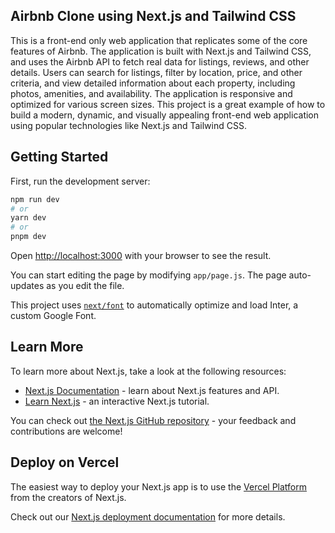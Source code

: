  ## Airbnb Clone using Next.js and Tailwind CSS
 
 This is a front-end only web application that replicates some of the core features of Airbnb. The application is built with Next.js and Tailwind CSS, and uses the Airbnb API to fetch real data for listings, reviews, and other details. Users can search for listings, filter by location, price, and other criteria, and view detailed information about each property, including photos, amenities, and availability. The application is responsive and optimized for various screen sizes. This project is a great example of how to build a modern, dynamic, and visually appealing front-end web application using popular technologies like Next.js and Tailwind CSS.
 
## Getting Started

First, run the development server:

```bash
npm run dev
# or
yarn dev
# or
pnpm dev
```

Open [http://localhost:3000](http://localhost:3000) with your browser to see the result.

You can start editing the page by modifying `app/page.js`. The page auto-updates as you edit the file.

This project uses [`next/font`](https://nextjs.org/docs/basic-features/font-optimization) to automatically optimize and load Inter, a custom Google Font.

## Learn More

To learn more about Next.js, take a look at the following resources:

- [Next.js Documentation](https://nextjs.org/docs) - learn about Next.js features and API.
- [Learn Next.js](https://nextjs.org/learn) - an interactive Next.js tutorial.

You can check out [the Next.js GitHub repository](https://github.com/vercel/next.js/) - your feedback and contributions are welcome!

## Deploy on Vercel

The easiest way to deploy your Next.js app is to use the [Vercel Platform](https://vercel.com/new?utm_medium=default-template&filter=next.js&utm_source=create-next-app&utm_campaign=create-next-app-readme) from the creators of Next.js.

Check out our [Next.js deployment documentation](https://nextjs.org/docs/deployment) for more details.
